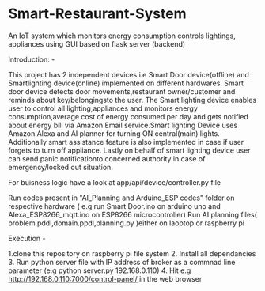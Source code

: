 # Smart-Restaurant-System
An IoT system which monitors energy consumption controls lightings, appliances using GUI based on flask server (backend)

Introduction: -

This project has 2 independent devices i.e Smart Door device(offline) and Smartlighting  device(online)  implemented  on  different  hardwares.
Smart  door  device detects door movements,restaurant owner/customer and reminds about key/belongingsto the user.
The Smart lighting device enables user to control all lighting,appliances and monitors energy consumption,average cost of energy consumed per day and
gets notified about energy bill via Amazon Email service.Smart lighting Device uses Amazon Alexa and AI planner for turning ON central(main) lights.
Additionally smart assistance feature is also implemented in case if user forgets to turn off appliance.
Lastly on behalf of smart lighting device user can send panic notificationto concerned authority in case of emergency/locked out situation.

For buisness logic have a look at app/api/device/controller.py file

Run codes present in "Al_Planning and Arduino_ESP codes" folder on respective hardware ( e.g run Smart Door.ino on arduino uno and Alexa_ESP8266_mqtt.ino on ESP8266 microcontroller)
Run AI planning files( problem.pddl,domain.ppdl,planning.py )either on laoptop or raspberry pi

Execution -

1.clone this repository on raspberry pi file system
2. Install all dependancies
3. Run python server file with IP address of broker as a commnad line parameter (e.g python server.py 192.168.0.110)
4. Hit e.g http://192.168.0.110:7000/control-panel/ in the web browser





